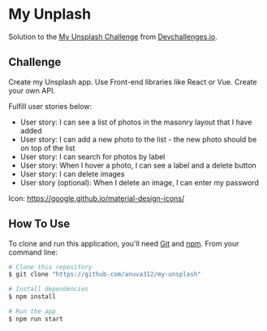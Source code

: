 # My Unplash

Solution to the [My Unsplash Challenge](https://legacy.devchallenges.io/challenges/rYyhwJAxMfES5jNQ9YsP) from [Devchallenges.io](https://legacy.devchallenges.io).

## Challenge

Create my Unsplash app. Use Front-end libraries like React or Vue. Create your own API.

Fulfill user stories below:

- User story: I can see a list of photos in the masonry layout that I have added
- User story: I can add a new photo to the list - the new photo should be on top of the list
- User story: I can search for photos by label
- User story: When I hover a photo, I can see a label and a delete button
- User story: I can delete images
- User story (optional): When I delete an image, I can enter my password

Icon: https://google.github.io/material-design-icons/

## How To Use

To clone and run this application, you'll need [Git](https://git-scm.com) and [npm](https://www.npmjs.com/). From your command line:

```bash
# Clone this repository
$ git clone "https://github.com/anuva312/my-unsplash"

# Install dependencies
$ npm install

# Run the app
$ npm run start
```
